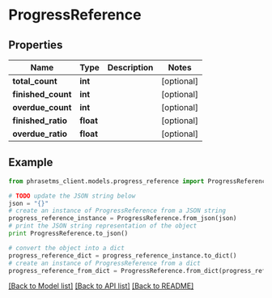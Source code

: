 # ProgressReference

## Properties

| Name               | Type      | Description | Notes      |
| ------------------ | --------- | ----------- | ---------- |
| **total_count**    | **int**   |             | [optional] |
| **finished_count** | **int**   |             | [optional] |
| **overdue_count**  | **int**   |             | [optional] |
| **finished_ratio** | **float** |             | [optional] |
| **overdue_ratio**  | **float** |             | [optional] |

## Example

```python
from phrasetms_client.models.progress_reference import ProgressReference

# TODO update the JSON string below
json = "{}"
# create an instance of ProgressReference from a JSON string
progress_reference_instance = ProgressReference.from_json(json)
# print the JSON string representation of the object
print ProgressReference.to_json()

# convert the object into a dict
progress_reference_dict = progress_reference_instance.to_dict()
# create an instance of ProgressReference from a dict
progress_reference_from_dict = ProgressReference.from_dict(progress_reference_dict)
```

[[Back to Model list]](../README.md#documentation-for-models) [[Back to API list]](../README.md#documentation-for-api-endpoints) [[Back to README]](../README.md)
